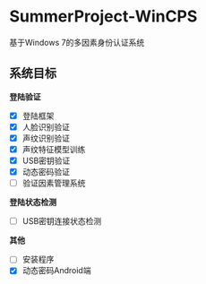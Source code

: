 # SummerProject-WinCPS
基于Windows 7的多因素身份认证系统
## 系统目标
**登陆验证**
- [x] 登陆框架
- [x] 人脸识别验证
- [x] 声纹识别验证
- [x] 声纹特征模型训练
- [x] USB密钥验证
- [x] 动态密码验证
- [ ] 验证因素管理系统

**登陆状态检测**
- [ ] USB密钥连接状态检测

**其他**
- [ ] 安装程序
- [x] 动态密码Android端
